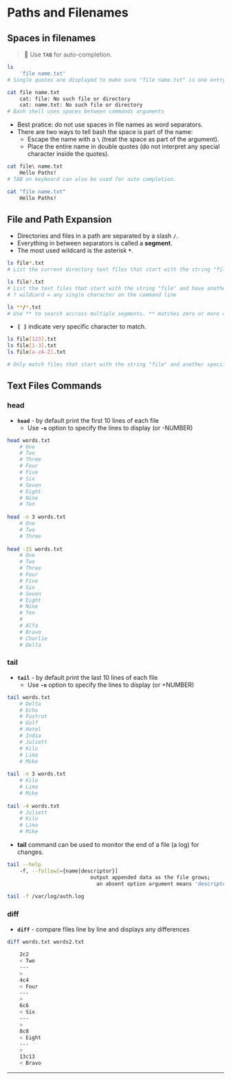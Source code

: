 # Paths and Filenames

## Spaces in filenames

> 📌 Use **`TAB`** for auto-completion.

```bash
ls
	'file name.txt'
# Single quotes are displayed to make sure "file name.txt" is one entry

cat file name.txt
	cat: file: No such file or directory
	cat: name.txt: No such file or directory
# Bash shell uses spaces between commands arguments
```

- Best pratice: do not use spaces in file names as word separators.
- There are two ways to tell bash the space is part of the name:
  - Escape the name with a **`\`** (treat the space as part of the argument).
  - Place the entire name in double quotes (do not interpret any special character inside the quotes).

```bash
cat file\ name.txt
	Hello Paths!
# TAB on keyboard can also be used for auto completion.

cat "file name.txt" 
	Hello Paths!
```

## File and Path Expansion

- Directories and files in a path are separated by a slash **`/`**.
- Everything in between separators is called a **segment**.
- The most used wildcard is the asterisk **`*`**.

```bash
ls file*.txt
# List the current directory text files that start with the string "file"

ls file?.txt
# List the text files that start with the string "file" and have another character after that.
# ? wildcard = any single character on the command line

ls **/*.txt
# Use ** to search accross multiple segments. ** matches zero or more characters accross multiple directories.
```

- **`[ ]`** indicate very specific character to match.

```bash
ls file[123].txt
ls file[1-3].txt
ls file[a-zA-Z].txt

# Only match files that start with the string "file" and another specific character after.
```

## Text Files Commands

### head

- **`head`** - by default print the first 10 lines of each file
  - Use **`-n`** option to specify the lines to display (or -NUMBER)

```bash
head words.txt 
	# One
	# Two
	# Three
	# Four
	# Five
	# Six
	# Seven
	# Eight
	# Nine
	# Ten
	
head -n 3 words.txt 
	# One
	# Two
	# Three
	
head -15 words.txt 
	# One
	# Two
	# Three
	# Four
	# Five
	# Six
	# Seven
	# Eight
	# Nine
	# Ten
	# 
	# Alfa
	# Bravo
	# Charlie
	# Delta
```

### tail

- **`tail`** - by default print the last 10 lines of each file
  - Use **`-n`** option to specify the lines to display (or +NUMBER)

```bash
tail words.txt 
	# Delta
	# Echo
	# Foxtrot
	# Golf
	# Hotel
	# India
	# Juliett
	# Kilo
	# Lima
	# Mike
	
tail -n 3 words.txt 
	# Kilo
	# Lima
	# Mike
	
tail -4 words.txt 
	# Juliett
	# Kilo
	# Lima
	# Mike
```

- **tail** command can be used to monitor the end of a file (a log) for changes.

```bash
tail --help
	-f, --follow[={name|descriptor}]
                           output appended data as the file grows;
                             an absent option argument means 'descriptor'
                             
tail -f /var/log/auth.log
```

### diff

- **`diff`** - compare files line by line and displays any differences

```bash
diff words.txt words2.txt 
	
	2c2
	< Two
	---
	> 
	4c4
	< Four
	---
	> 
	6c6
	< Six
	---
	> 
	8c8
	< Eight
	---
	> 
	13c13
	< Bravo
```

------

